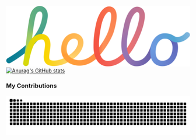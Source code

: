 ![](https://raw.githubusercontent.com/abrclano/abrclano/main/hello.png)  
[![Anurag's GitHub stats](https://github-readme-stats.vercel.app/api?username=abrclano)](https://github.com/anuraghazra/github-readme-stats)
### My Contributions
![](https://raw.githubusercontent.com/abrclano/abrclano/main/github-contribution-grid-snake.svg)
